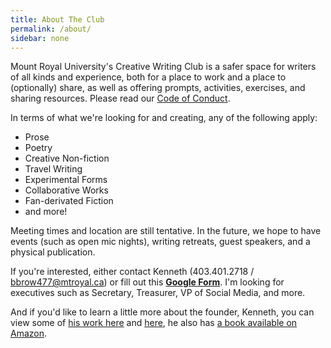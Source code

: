```yaml
---
title: About The Club
permalink: /about/
sidebar: none
---
```


Mount Royal University's Creative Writing Club is a safer space for writers of all kinds and experience, both for a place to work and a place to (optionally) share, as well as offering prompts, activities, exercises, and sharing resources. Please read our [Code of Conduct](/terms).

In terms of what we're looking for and creating, any of the following apply:

- Prose
- Poetry
- Creative Non-fiction
- Travel Writing
- Experimental Forms
- Collaborative Works
- Fan-derivated Fiction
- and more!

Meeting times and location are still tentative. In the future, we hope to have events (such as open mic nights), writing retreats, guest speakers, and a physical publication.

If you're interested, either contact Kenneth (403.401.2718 / bbrow477@mtroyal.ca) or fill out this [**Google Form**](https://forms.gle/zxtW6GbomK14iWVD6). I'm looking for executives such as Secretary, Treasurer, VP of Social Media, and more.

And if you'd like to learn a little more about the founder, Kenneth, you can view some of [his work here](https://bkpoetry.com) and [here](https://wandernotebook.com), he also has [a book available on Amazon](https://www.amazon.ca/DOGWOOD-VERSES-Chapbook-Selected-2011-2021/dp/B09KN7Y9K1/).
